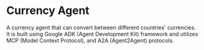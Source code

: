 # Currency Agent

A currency agent that can convert between different countries' currencies. It is built using Google ADK (Agent Development Kit) framework and utilizes MCP (Model Context Protocol), and A2A (Agent2Agent) protocols.
